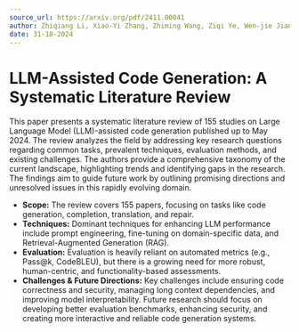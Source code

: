 ```yaml
---
source_url: https://arxiv.org/pdf/2411.00041
author: Zhiqiang Li, Xiao-Yi Zhang, Zhiming Wang, Ziqi Ye, Wen-jie Jiang, Zan Wang, Gang Yin
date: 31-10-2024
---
```


# LLM-Assisted Code Generation: A Systematic Literature Review

This paper presents a systematic literature review of 155 studies on Large Language Model (LLM)-assisted code generation published up to May 2024. The review analyzes the field by addressing key research questions regarding common tasks, prevalent techniques, evaluation methods, and existing challenges. The authors provide a comprehensive taxonomy of the current landscape, highlighting trends and identifying gaps in the research. The findings aim to guide future work by outlining promising directions and unresolved issues in this rapidly evolving domain.

*   **Scope:** The review covers 155 papers, focusing on tasks like code generation, completion, translation, and repair.
*   **Techniques:** Dominant techniques for enhancing LLM performance include prompt engineering, fine-tuning on domain-specific data, and Retrieval-Augmented Generation (RAG).
*   **Evaluation:** Evaluation is heavily reliant on automated metrics (e.g., Pass@k, CodeBLEU), but there is a growing need for more robust, human-centric, and functionality-based assessments.
*   **Challenges & Future Directions:** Key challenges include ensuring code correctness and security, managing long context dependencies, and improving model interpretability. Future research should focus on developing better evaluation benchmarks, enhancing security, and creating more interactive and reliable code generation systems.